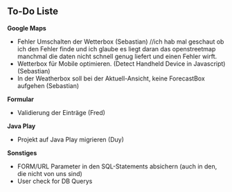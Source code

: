 <h2>To-Do Liste</h2>

<b>Google Maps</b>
<ul>
<li>Fehler Umschalten der Wetterbox (Sebastian) //ich hab mal geschaut ob ich den Fehler finde und ich glaube es liegt daran das openstreetmap manchmal die daten nicht schnell genug liefert und einen Fehler wirft.</li>
<li>Wetterbox für Mobile optimieren. (Detect Handheld Device in Javascript) (Sebastian) </li>
<li>In der Weatherbox soll bei der Aktuell-Ansicht, keine ForecastBox aufgehen (Sebastian) </li>
</ul>

<b>Formular</b>
<ul>
<li>Validierung der Einträge (Fred)</li>
</ul>

<b>Java Play</b>
<ul>
<li>Projekt auf Java Play migrieren (Duy)</li>
</ul>


<b>Sonstiges</b>
<ul>
<li>FORM/URL Parameter in den SQL-Statements absichern (auch in den, die nicht von uns sind)</li>
<li>User check for DB Querys  </li>
</ul>
